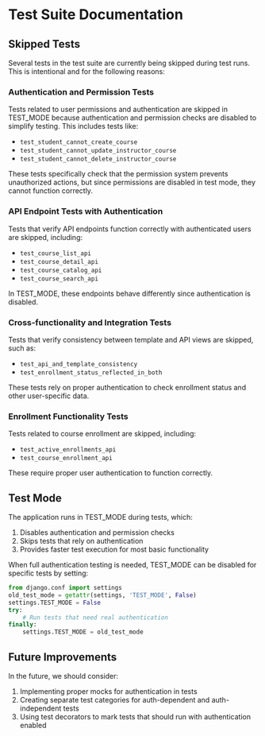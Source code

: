 # Test Suite Documentation

## Skipped Tests

Several tests in the test suite are currently being skipped during test runs. This is intentional and for the following reasons:

### Authentication and Permission Tests

Tests related to user permissions and authentication are skipped in TEST_MODE because authentication and permission checks are disabled to simplify testing. This includes tests like:

- `test_student_cannot_create_course`
- `test_student_cannot_update_instructor_course`
- `test_student_cannot_delete_instructor_course`

These tests specifically check that the permission system prevents unauthorized actions, but since permissions are disabled in test mode, they cannot function correctly.

### API Endpoint Tests with Authentication

Tests that verify API endpoints function correctly with authenticated users are skipped, including:

- `test_course_list_api`
- `test_course_detail_api`
- `test_course_catalog_api`
- `test_course_search_api`

In TEST_MODE, these endpoints behave differently since authentication is disabled.

### Cross-functionality and Integration Tests

Tests that verify consistency between template and API views are skipped, such as:

- `test_api_and_template_consistency`
- `test_enrollment_status_reflected_in_both`

These tests rely on proper authentication to check enrollment status and other user-specific data.

### Enrollment Functionality Tests

Tests related to course enrollment are skipped, including:

- `test_active_enrollments_api`
- `test_course_enrollment_api`

These require proper user authentication to function correctly.

## Test Mode

The application runs in TEST_MODE during tests, which:

1. Disables authentication and permission checks
2. Skips tests that rely on authentication
3. Provides faster test execution for most basic functionality

When full authentication testing is needed, TEST_MODE can be disabled for specific tests by setting:

```python
from django.conf import settings
old_test_mode = getattr(settings, 'TEST_MODE', False)
settings.TEST_MODE = False
try:
    # Run tests that need real authentication
finally:
    settings.TEST_MODE = old_test_mode
```

## Future Improvements

In the future, we should consider:

1. Implementing proper mocks for authentication in tests
2. Creating separate test categories for auth-dependent and auth-independent tests
3. Using test decorators to mark tests that should run with authentication enabled
